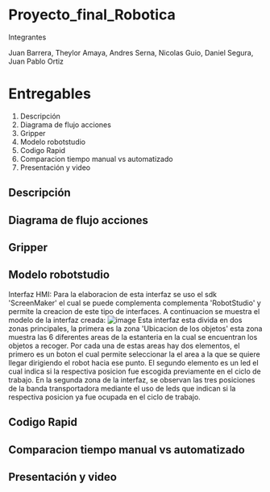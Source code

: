 # Proyecto_final_Robotica
Integrantes

Juan Barrera, Theylor Amaya, Andres Serna, Nicolas Guio, Daniel Segura, Juan Pablo Ortiz

# Entregables

1. Descripción
2. Diagrama de flujo acciones
3. Gripper
4. Modelo robotstudio
5. Codigo Rapid
6. Comparacion tiempo manual vs automatizado
7. Presentación y video


## Descripción

## Diagrama de flujo acciones

## Gripper

## Modelo robotstudio
Interfaz HMI:
Para la elaboracion de esta interfaz se uso el sdk 'ScreenMaker' el cual se puede complementa complementa 'RobotStudio' y permite la creacion de este tipo de interfaces. A continuacion se muestra el modelo de la interfaz creada:
![image](https://github.com/JuanPabloOrt/Proyecto_final_Robotica/assets/70239708/8da08764-7069-448e-bf93-232f323218f9)
Esta interfaz esta divida en dos zonas principales, la primera es la zona 'Ubicacion de los objetos' esta zona muestra las 6 diferentes areas de la estanteria en la cual se encuentran los objetos a recoger. Por cada una de estas areas hay dos elementos, el primero es un boton el cual permite seleccionar la el area a la que se quiere llegar dirigiendo el robot hacia ese punto. El segundo elemento es un led el cual indica si la respectiva posicion fue escogida previamente en el ciclo de trabajo. En la segunda zona de la interfaz, se observan las tres posiciones de la banda transportadora mediante el uso de leds que indican si la respectiva posicion ya fue ocupada en el ciclo de trabajo.




## Codigo Rapid


## Comparacion tiempo manual vs automatizado

## Presentación y video


